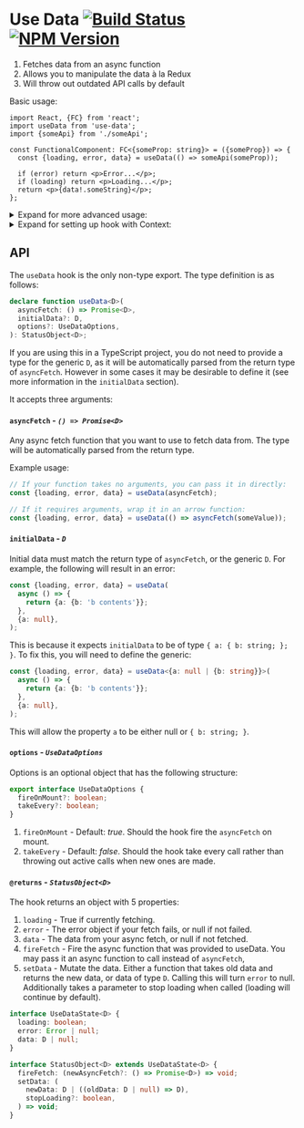 # Use Data [![Build Status](https://travis-ci.org/liamross/use-data.svg?branch=master)](https://travis-ci.org/liamross/use-data) [![NPM Version](https://badge.fury.io/js/use-data.svg)](https://www.npmjs.com/package/use-data)

1. Fetches data from an async function
1. Allows you to manipulate the data à la Redux
1. Will throw out outdated API calls by default

Basic usage:

```tsx
import React, {FC} from 'react';
import useData from 'use-data';
import {someApi} from './someApi';

const FunctionalComponent: FC<{someProp: string}> = ({someProp}) => {
  const {loading, error, data} = useData(() => someApi(someProp));

  if (error) return <p>Error...</p>;
  if (loading) return <p>Loading...</p>;
  return <p>{data!.someString}</p>;
};
```

<details><summary>Expand for more advanced usage:</summary>

```tsx
import React, {FC, useEffect} from 'react';
import useData from 'use-data';
import {getUser} from './getUserAPI';

const FunctionalComponent: FC<{userId: string}> = ({userId}) => {
  const {loading, error, data, fireFetch, setData} = useData(
    () => getUser(userId),
    {username: '', age: 0},
    {fireOnMount: false, takeEvery: true},
  );

  useEffect(() => {
    // Wait for userId to fetch (see fireOnMount is false).
    if (userId) fireFetch();
  }, [fireFetch, userId]);

  const handleSetUsername = () => {
    // Uses the function option for newData in order to only change username.
    setData(oldUser => ({...oldUser!, username: 'John Doe'}));
  };

  if (error) return <p>Error...</p>;
  if (!data || loading) return <p>Loading...</p>;
  return (
    <>
      <p>{data.username}</p>
      <button onClick={handleSetUsername}>
        {"Set username to 'John Doe'"}
      </button>
    </>
  );
};
```

</details>

<details><summary>Expand for setting up hook with Context:</summary>

```tsx
import React, {createContext, FC} from 'react';
import useData, {StatusObject} from 'use-data';
import {getName} from './getNameAPI';

interface ContextData {
  firstName: string;
  lastName: string;
}

export const NameContext = createContext<StatusObject<ContextData>>({
  loading: false,
  error: new Error('No Provider'),
  data: null,
  fireFetch: () => new Error('No Provider'),
  setData: () => new Error('No Provider'),
});

export const NameProvider: FC = ({children}) => {
  const statusObject = useData(getName);

  return (
    <NameContext.Provider value={statusObject}>{children}</NameContext.Provider>
  );
};
```

</details>

## API

The `useData` hook is the only non-type export. The type definition is as
follows:

```ts
declare function useData<D>(
  asyncFetch: () => Promise<D>,
  initialData?: D,
  options?: UseDataOptions,
): StatusObject<D>;
```

If you are using this in a TypeScript project, you do not need to provide a type
for the generic `D`, as it will be automatically parsed from the return type of
`asyncFetch`. However in some cases it may be desirable to define it (see more
information in the `initialData` section).

It accepts three arguments:

#### `asyncFetch` - _`() => Promise<D>`_

Any async fetch function that you want to use to fetch data from. The type will
be automatically parsed from the return type.

Example usage:

```ts
// If your function takes no arguments, you can pass it in directly:
const {loading, error, data} = useData(asyncFetch);

// If it requires arguments, wrap it in an arrow function:
const {loading, error, data} = useData(() => asyncFetch(someValue));
```

#### `initialData` - _`D`_

Initial data must match the return type of `asyncFetch`, or the generic `D`. For
example, the following will result in an error:

```ts
const {loading, error, data} = useData(
  async () => {
    return {a: {b: 'b contents'}};
  },
  {a: null},
);
```

This is because it expects `initialData` to be of type `{ a: { b: string; }; }`.
To fix this, you will need to define the generic:

```ts
const {loading, error, data} = useData<{a: null | {b: string}}>(
  async () => {
    return {a: {b: 'b contents'}};
  },
  {a: null},
);
```

This will allow the property `a` to be either null or `{ b: string; }`.

#### `options` - _`UseDataOptions`_

Options is an optional object that has the following structure:

```ts
export interface UseDataOptions {
  fireOnMount?: boolean;
  takeEvery?: boolean;
}
```

1. `fireOnMount` - Default: _true_. Should the hook fire the `asyncFetch` on
   mount.
1. `takeEvery` - Default: _false_. Should the hook take every call rather than
   throwing out active calls when new ones are made.

#### `@returns` - _`StatusObject<D>`_

The hook returns an object with 5 properties:

1. `loading` - True if currently fetching.
1. `error` - The error object if your fetch fails, or null if not failed.
1. `data` - The data from your async fetch, or null if not fetched.
1. `fireFetch` - Fire the async function that was provided to useData. You may
   pass it an async function to call instead of `asyncFetch`,
1. `setData` - Mutate the data. Either a function that takes old data and
   returns the new data, or data of type `D`. Calling this will turn `error` to
   null. Additionally takes a parameter to stop loading when called (loading
   will continue by default).

```ts
interface UseDataState<D> {
  loading: boolean;
  error: Error | null;
  data: D | null;
}

interface StatusObject<D> extends UseDataState<D> {
  fireFetch: (newAsyncFetch?: () => Promise<D>) => void;
  setData: (
    newData: D | ((oldData: D | null) => D),
    stopLoading?: boolean,
  ) => void;
}
```

